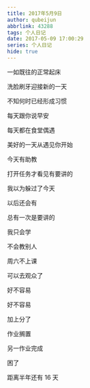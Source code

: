 ```yaml
---
title: 2017年5月9日
author: qubeijun
abbrlink: 43288
tags: 个人日记
date: 2017-05-09 17:00:29
series: 个人日记
hide: true
---
```


一如既往的正常起床

洗脸刷牙迎接新的一天

不知何时已经形成习惯

每天跟你说早安

每天都在食堂偶遇

美好的一天从遇见你开始

今天有助教

打开任务才看见有要讲的

我以为躲过了今天

以后还会有

总有一次是要讲的

我只会学

不会教别人

周六不上课

可以去观众了

好不容易

好不容易

加上分了

作业搁置

另一作业完成

困了

距离半年还有 16 天
